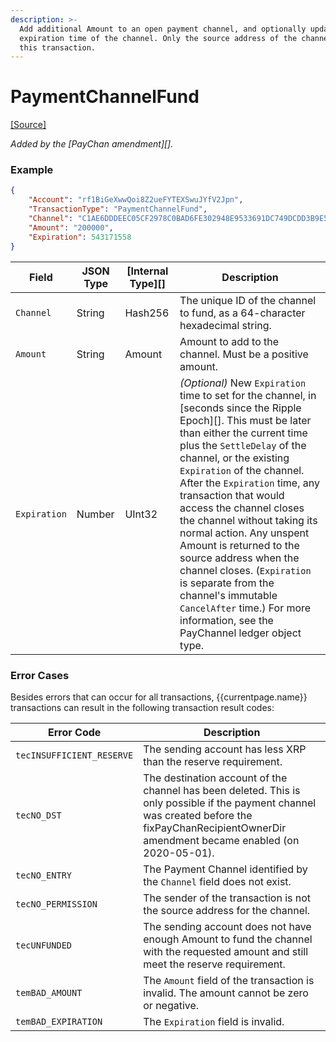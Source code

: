 ```yaml
---
description: >-
  Add additional Amount to an open payment channel, and optionally update the
  expiration time of the channel. Only the source address of the channel can use
  this transaction.
---
```


# PaymentChannelFund

[\[Source\]](https://github.com/ripple/rippled/blob/master/src/ripple/app/tx/impl/PayChan.cpp)

_Added by the \[PayChan amendment]\[]._

### Example

```json
{
    "Account": "rf1BiGeXwwQoi8Z2ueFYTEXSwuJYfV2Jpn",
    "TransactionType": "PaymentChannelFund",
    "Channel": "C1AE6DDDEEC05CF2978C0BAD6FE302948E9533691DC749DCDD3B9E5992CA6198",
    "Amount": "200000",
    "Expiration": 543171558
}
```

| Field        | JSON Type | \[Internal Type]\[] | Description                                                                                                                                                                                                                                                                                                                                                                                                                                                                                                                                                                                    |
| ------------ | --------- | ------------------- | ---------------------------------------------------------------------------------------------------------------------------------------------------------------------------------------------------------------------------------------------------------------------------------------------------------------------------------------------------------------------------------------------------------------------------------------------------------------------------------------------------------------------------------------------------------------------------------------------- |
| `Channel`    | String    | Hash256             | The unique ID of the channel to fund, as a 64-character hexadecimal string.                                                                                                                                                                                                                                                                                                                                                                                                                                                                                                                    |
| `Amount`     | String    | Amount              | Amount to add to the channel. Must be a positive amount.                                                                                                                                                                                                                                                                                                                                                                                                                                                                                                                                       |
| `Expiration` | Number    | UInt32              | _(Optional)_ New `Expiration` time to set for the channel, in \[seconds since the Ripple Epoch]\[]. This must be later than either the current time plus the `SettleDelay` of the channel, or the existing `Expiration` of the channel. After the `Expiration` time, any transaction that would access the channel closes the channel without taking its normal action. Any unspent Amount is returned to the source address when the channel closes. (`Expiration` is separate from the channel's immutable `CancelAfter` time.) For more information, see the PayChannel ledger object type. |

### Error Cases

Besides errors that can occur for all transactions, \{{currentpage.name\}} transactions can result in the following transaction result codes:

| Error Code                | Description                                                                                                                                                                                        |
| ------------------------- | -------------------------------------------------------------------------------------------------------------------------------------------------------------------------------------------------- |
| `tecINSUFFICIENT_RESERVE` | The sending account has less XRP than the reserve requirement.                                                                                                                                     |
| `tecNO_DST`               | The destination account of the channel has been deleted. This is only possible if the payment channel was created before the fixPayChanRecipientOwnerDir amendment became enabled (on 2020-05-01). |
| `tecNO_ENTRY`             | The Payment Channel identified by the `Channel` field does not exist.                                                                                                                              |
| `tecNO_PERMISSION`        | The sender of the transaction is not the source address for the channel.                                                                                                                           |
| `tecUNFUNDED`             | The sending account does not have enough Amount to fund the channel with the requested amount and still meet the reserve requirement.                                                              |
| `temBAD_AMOUNT`           | The `Amount` field of the transaction is invalid. The amount cannot be zero or negative.                                                                                                           |
| `temBAD_EXPIRATION`       | The `Expiration` field is invalid.                                                                                                                                                                 |
